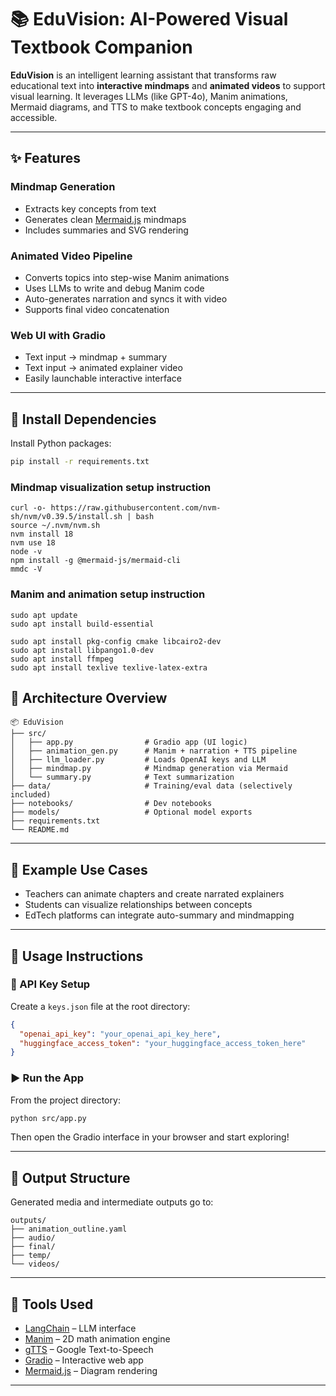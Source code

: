 # 📚 EduVision: AI-Powered Visual Textbook Companion

**EduVision** is an intelligent learning assistant that transforms raw educational text into **interactive mindmaps** and **animated videos** to support visual learning. It leverages LLMs (like GPT-4o), Manim animations, Mermaid diagrams, and TTS to make textbook concepts engaging and accessible.

---

## ✨ Features

### **Mindmap Generation**
  - Extracts key concepts from text
  - Generates clean [Mermaid.js](https://mermaid-js.github.io/) mindmaps
  - Includes summaries and SVG rendering

### **Animated Video Pipeline**
  - Converts topics into step-wise Manim animations
  - Uses LLMs to write and debug Manim code
  - Auto-generates narration and syncs it with video
  - Supports final video concatenation

### **Web UI with Gradio**
  - Text input → mindmap + summary
  - Text input → animated explainer video
  - Easily launchable interactive interface

---

## 🔧 Install Dependencies

Install Python packages:

```bash
pip install -r requirements.txt
```

### **Mindmap visualization setup instruction**

```
curl -o- https://raw.githubusercontent.com/nvm-sh/nvm/v0.39.5/install.sh | bash
source ~/.nvm/nvm.sh
nvm install 18
nvm use 18
node -v
npm install -g @mermaid-js/mermaid-cli
mmdc -V
```
### **Manim and animation setup instruction**

```
sudo apt update
sudo apt install build-essential
```

```
sudo apt install pkg-config cmake libcairo2-dev
sudo apt install libpango1.0-dev
sudo apt install ffmpeg
sudo apt install texlive texlive-latex-extra
```


## 🧠 Architecture Overview

```
📦 EduVision
├── src/
│   ├── app.py                # Gradio app (UI logic)
│   ├── animation_gen.py      # Manim + narration + TTS pipeline
│   ├── llm_loader.py         # Loads OpenAI keys and LLM
│   ├── mindmap.py            # Mindmap generation via Mermaid
│   └── summary.py            # Text summarization
├── data/                     # Training/eval data (selectively included)
├── notebooks/                # Dev notebooks
├── models/                   # Optional model exports
├── requirements.txt
└── README.md
```

---

## 🧪 Example Use Cases

- Teachers can animate chapters and create narrated explainers
- Students can visualize relationships between concepts
- EdTech platforms can integrate auto-summary and mindmapping

---

## 🧭 Usage Instructions

### 🔑 API Key Setup

Create a `keys.json` file at the root directory:

```json
{
  "openai_api_key": "your_openai_api_key_here",
  "huggingface_access_token": "your_huggingface_access_token_here"
}
```

### ▶️ Run the App

From the project directory:

```bash
python src/app.py
```

Then open the Gradio interface in your browser and start exploring!

---

## 📂 Output Structure

Generated media and intermediate outputs go to:

```
outputs/
├── animation_outline.yaml
├── audio/
├── final/
├── temp/
└── videos/
```

---

## 🧰 Tools Used

- [LangChain](https://github.com/hwchase17/langchain) – LLM interface
- [Manim](https://www.manim.community/) – 2D math animation engine
- [gTTS](https://pypi.org/project/gTTS/) – Google Text-to-Speech
- [Gradio](https://www.gradio.app/) – Interactive web app
- [Mermaid.js](https://mermaid-js.github.io/) – Diagram rendering

---



